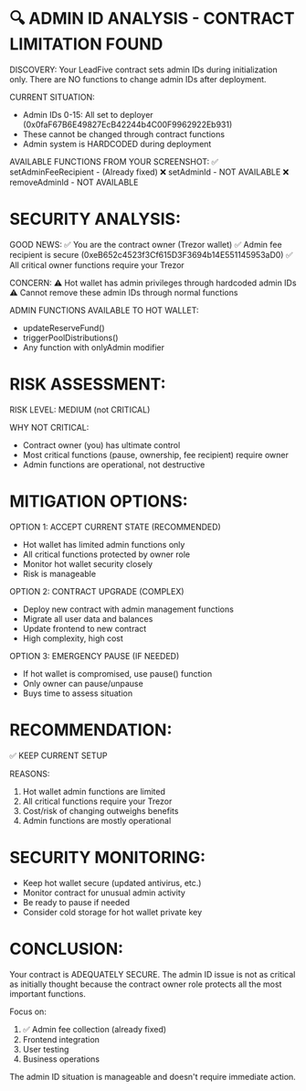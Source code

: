 🔍 ADMIN ID ANALYSIS - CONTRACT LIMITATION FOUND
================================================

DISCOVERY:
Your LeadFive contract sets admin IDs during initialization only.
There are NO functions to change admin IDs after deployment.

CURRENT SITUATION:
- Admin IDs 0-15: All set to deployer (0x0faF67B6E49827EcB42244b4C00F9962922Eb931)
- These cannot be changed through contract functions
- Admin system is HARDCODED during deployment

AVAILABLE FUNCTIONS FROM YOUR SCREENSHOT:
✅ setAdminFeeRecipient - (Already fixed)
❌ setAdminId - NOT AVAILABLE
❌ removeAdminId - NOT AVAILABLE

SECURITY ANALYSIS:
==================

GOOD NEWS:
✅ You are the contract owner (Trezor wallet)
✅ Admin fee recipient is secure (0xeB652c4523f3Cf615D3F3694b14E551145953aD0)
✅ All critical owner functions require your Trezor

CONCERN:
⚠️ Hot wallet has admin privileges through hardcoded admin IDs
⚠️ Cannot remove these admin IDs through normal functions

ADMIN FUNCTIONS AVAILABLE TO HOT WALLET:
- updateReserveFund()
- triggerPoolDistributions()
- Any function with onlyAdmin modifier

RISK ASSESSMENT:
===============
RISK LEVEL: MEDIUM (not CRITICAL)

WHY NOT CRITICAL:
- Contract owner (you) has ultimate control
- Most critical functions (pause, ownership, fee recipient) require owner
- Admin functions are operational, not destructive

MITIGATION OPTIONS:
==================

OPTION 1: ACCEPT CURRENT STATE (RECOMMENDED)
- Hot wallet has limited admin functions only
- All critical functions protected by owner role
- Monitor hot wallet security closely
- Risk is manageable

OPTION 2: CONTRACT UPGRADE (COMPLEX)
- Deploy new contract with admin management functions
- Migrate all user data and balances
- Update frontend to new contract
- High complexity, high cost

OPTION 3: EMERGENCY PAUSE (IF NEEDED)
- If hot wallet is compromised, use pause() function
- Only owner can pause/unpause
- Buys time to assess situation

RECOMMENDATION:
==============
✅ KEEP CURRENT SETUP

REASONS:
1. Hot wallet admin functions are limited
2. All critical functions require your Trezor
3. Cost/risk of changing outweighs benefits
4. Admin functions are mostly operational

SECURITY MONITORING:
===================
- Keep hot wallet secure (updated antivirus, etc.)
- Monitor contract for unusual admin activity
- Be ready to pause if needed
- Consider cold storage for hot wallet private key

CONCLUSION:
==========
Your contract is ADEQUATELY SECURE. The admin ID issue is not as critical
as initially thought because the contract owner role protects all the most
important functions.

Focus on:
1. ✅ Admin fee collection (already fixed)
2. Frontend integration
3. User testing
4. Business operations

The admin ID situation is manageable and doesn't require immediate action.
